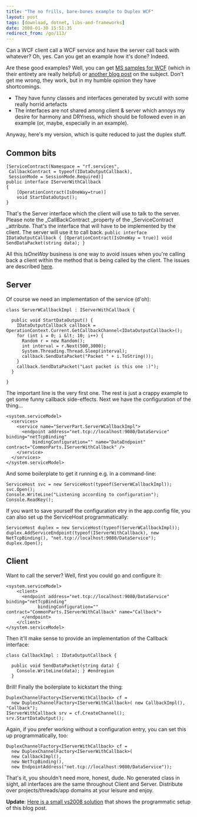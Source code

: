 ```yaml
---
title: "The no frills, bare-bones example to Duplex WCF"
layout: post
tags: [download, dotnet, libs-and-frameworks]
date: 2008-01-30 15:51:35
redirect_from: /go/113/
---
```


Can a WCF client call a WCF service and have the server call back with whatever? Oh, yes. Can you get an example how it's done? Indeed.

Are these good examples? Well, you can get [MS samples for WCF](http://www.microsoft.com/downloads/thankyou.aspx?familyId=2611a6ff-fd2d-4f5b-a672-c002f1c09ccd&amp;displayLang=en) (which in their entirety are really helpful) or [another blog post](http://dotnetaddict.dotnetdevelopersjournal.com/wcf_alarmclock.htm) on the subject. Don't get me wrong, they work, but in my humble opinion they have shortcomings.

*   They have funny classes and interfaces generated by svcutil with some really horrid artefacts  <li>The interfaces are not shared among client &amp; server which annoys my desire for harmony and DRYness, which should be followed even in an example (or, maybe, especially in an example). 

Anyway, here's my version, which is quite reduced to just the duplex stuff.

## Common bits

    [ServiceContract(Namespace = "rf.services", 
     CallbackContract = typeof(IDataOutputCallback), 
     SessionMode = SessionMode.Required)]
    public interface IServerWithCallback
    {
        [OperationContract(IsOneWay=true)]
        void StartDataOutput();
    }

That's the Server interface which the client will use to talk to the server. Please note the _CallBackContract _property of the _ServiceContract _attribute. That's the interface that will have to be implemented by the client. The server will use it to call back.
`public interface IDataOutputCallback { [OperationContract(IsOneWay = true)] void SendDataPacket(string data); } `

All this _IsOneWay_ business is one way to avoid issues when you're calling back a client within the method that is being called by the client. The issues are described [here](http://www.codeproject.com/KB/WCF/WCF_Duplex_UI_Threads.aspx).

## Server

Of course we need an implementation of the service (d'oh): 

    class ServerWCallbackImpl : IServerWithCallback { 
      
      public void StartDataOutput() { 
        IDataOutputCallback callback = OperationContext.Current.GetCallbackChannel<IDataOutputCallback>(); 
        for (int i = 0; i &lt; 10; i++) { 
          Random r = new Random(); 
          int interval = r.Next(500,3000); 
          System.Threading.Thread.Sleep(interval); 
          callback.SendDataPacket("Packet " + i.ToString()); 
        } 
        callback.SendDataPacket("Last packet is this one :)"); 
      }

    }

The important line is the very first one. The rest is just a crappy example to get some funny callback side-effects. Next we have the configuration of the thing...

    <system.serviceModel>
      <services>
        <service name="ServerPart.ServerWCallbackImpl">
          <endpoint address="net.tcp://localhost:9080/DataService" binding="netTcpBinding"
              bindingConfiguration="" name="DataEndpoint" contract="CommonParts.IServerWithCallback" />
        </service>
      </services>
    </system.serviceModel>

And some boilerplate to get it running e.g. in a command-line:

    ServiceHost svc = new ServiceHost(typeof(ServerWCallbackImpl)); 
    svc.Open(); 
    Console.WriteLine("Listening according to configuration"); 
    Console.ReadKey(); 

If you want to save yourself the configuration etry in the app.config file, you can also set up the ServiceHost programmatically:

    ServiceHost duplex = new ServiceHost(typeof(ServerWCallbackImpl)); 
    duplex.AddServiceEndpoint(typeof(IServerWithCallback), new NetTcpBinding(), "net.tcp://localhost:9080/DataService"); 
    duplex.Open(); 

## Client

Want to call the server? Well, first you could go and configure it:

    <system.serviceModel>
        <client>
          <endpoint address="net.tcp://localhost:9080/DataService" binding="netTcpBinding"
                bindingConfiguration="" contract="CommonParts.IServerWithCallback" name="Callback">
          </endpoint>
        </client>
    </system.serviceModel>

Then it'll make sense to provide an implementation of the Callback interface:

    class CallbackImpl : IDataOutputCallback { 

      public void SendDataPacket(string data) { 
        Console.WriteLine(data); } #endregion 
      }

Brill! Finally the boilerplate to kickstart the thing:

    DuplexChannelFactory<IServerWithCallback> cf = 
      new DuplexChannelFactory<IServerWithCallback>( new CallbackImpl(), "Callback"); 
    IServerWithCallback srv = cf.CreateChannel(); 
    srv.StartDataOutput(); 

Again, if you prefer working without a configuration entry, you can set this up programmatically, too:

    DuplexChannelFactory<IServerWithCallback> cf = 
      new DuplexChannelFactory<IServerWithCallback>(
      new CallbackImpl(), 
      new NetTcpBinding(), 
      new EndpointAddress("net.tcp://localhost:9080/DataService"));

That's it, you shouldn't need more, honest, dude. No generated class in sight, all interfaces are the same throughout Client and Server. Distribute over projects/threads/app domains at your leisure and enjoy.

**Update**: [Here is a small vs2008 solution](/assets/RF.WCF.Callback.zip) that shows the programmatic setup of this blog post.